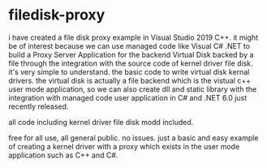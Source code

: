 # filedisk-proxy
i have created a file disk proxy example in Visual Studio 2019 C++. it might be of interest because we can use managed code like Visual C# .NET to build a Proxy Server Application for the backend Virtual Disk backed by a file through the integration with the source code of kernel driver file disk. it's very simple to understand. the basic code to write virtual disk kernal drivers. the virtual disk is actually a file backend which is the vistual c++ user mode application, so we can also create dll and static library with the integration with managed code user application in C# and .NET 6.0 just recently released.

all code including kernel driver file disk modd included.

free for all use, all general public. no issues. just a basic and easy example of creating a kernel driver with a proxy which exists in the user mode application such as C++ and C#.
